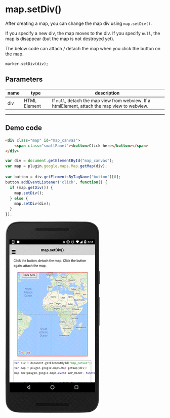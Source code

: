 # map.setDiv()

After creating a map, you can change the map div using `map.setDiv()`.

If you specify a new div, the map moves to the div.
If you specify `null`, the map is disappear (but the map is not destroyed yet).

The below code can attach / detach the map when you click the button on the map.

```
marker.setDiv(div);
```

## Parameters

name      | type          | description
----------|---------------|---------------------------------------
div       | HTML Element  | If `null`, detach the map view from webview. If a htmlElement, attach the map view to webview.
------------------------------------------------------------------

## Demo code

```html
<div class="map" id="map_canvas">
    <span class="smallPanel"><button>Click here</button></span>
</div>
```

```js
var div = document.getElementById("map_canvas");
var map = plugin.google.maps.Map.getMap(div);

var button = div.getElementsByTagName('button')[0];
button.addEventListener('click', function() {
  if (map.getDiv()) {
    map.setDiv();
  } else {
    map.setDiv(div);
  }
});
```

![](image.gif)
